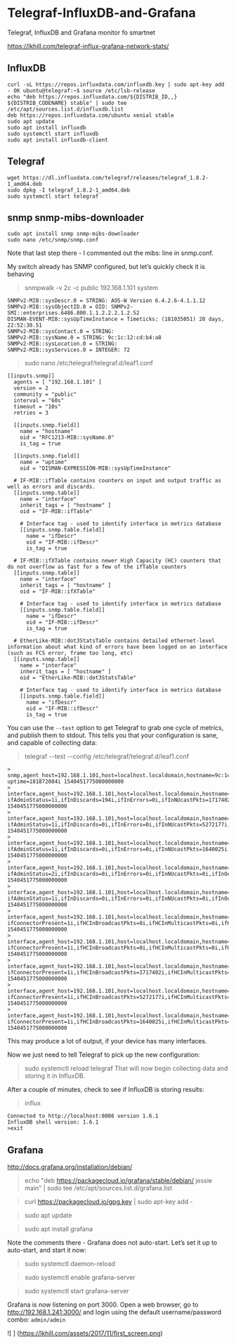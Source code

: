 # Telegraf-InfluxDB-and-Grafana
Telegraf, InfluxDB and Grafana monitor fo smartnet

https://lkhill.com/telegraf-influx-grafana-network-stats/
## InfluxDB
	curl -sL https://repos.influxdata.com/influxdb.key | sudo apt-key add - OK ubuntu@telegraf:~$ source /etc/lsb-release
	echo "deb https://repos.influxdata.com/${DISTRIB_ID,,} ${DISTRIB_CODENAME} stable" | sudo tee /etc/apt/sources.list.d/influxdb.list  
	deb https://repos.influxdata.com/ubuntu xenial stable 
	sudo apt update 
	sudo apt install influxdb 
	sudo systemctl start influxdb
	sudo apt install influxdb-client


  

## Telegraf 

	wget https://dl.influxdata.com/telegraf/releases/telegraf_1.8.2-1_amd64.deb 
	sudo dpkg -I telegraf_1.8.2-1_amd64.deb 
	sudo systemctl start telegraf 

## snmp snmp-mibs-downloader
 
	sudo apt install snmp snmp-mibs-downloader 
	sudo nano /etc/snmp/snmp.conf 
Note that last step there - I commented out the mibs: line in snmp.conf.

My switch already has SNMP configured, but let’s quickly check it is behaving

> snmpwalk -v 2c -c public 192.168.1.101 system

	SNMPv2-MIB::sysDescr.0 = STRING: AOS-W Version 6.4.2.6-4.1.1.12
	SNMPv2-MIB::sysObjectID.0 = OID: SNMPv2-SMI::enterprises.6486.800.1.1.2.2.2.1.2.52
	DISMAN-EVENT-MIB::sysUpTimeInstance = Timeticks: (181035051) 20 days, 22:52:30.51
	SNMPv2-MIB::sysContact.0 = STRING: 
	SNMPv2-MIB::sysName.0 = STRING: 9c:1c:12:cd:b4:a8
	SNMPv2-MIB::sysLocation.0 = STRING: 
	SNMPv2-MIB::sysServices.0 = INTEGER: 72
	
> sudo nano /etc/telegraf/telegraf.d/leaf1.conf

	[[inputs.snmp]]
	  agents = [ "192.168.1.101" ]
	  version = 2
	  community = "public"
	  interval = "60s"
	  timeout = "10s"
	  retries = 3

	  [[inputs.snmp.field]]
	    name = "hostname"
	    oid = "RFC1213-MIB::sysName.0"
	    is_tag = true

	  [[inputs.snmp.field]]
	    name = "uptime"
	    oid = "DISMAN-EXPRESSION-MIB::sysUpTimeInstance"

	  # IF-MIB::ifTable contains counters on input and output traffic as well as errors and discards.
	  [[inputs.snmp.table]]
	    name = "interface"
	    inherit_tags = [ "hostname" ]
	    oid = "IF-MIB::ifTable"

	    # Interface tag - used to identify interface in metrics database
	    [[inputs.snmp.table.field]]
	      name = "ifDescr"
	      oid = "IF-MIB::ifDescr"
	      is_tag = true

	  # IF-MIB::ifXTable contains newer High Capacity (HC) counters that do not overflow as fast for a few of the ifTable counters
	  [[inputs.snmp.table]]
	    name = "interface"
	    inherit_tags = [ "hostname" ]
	    oid = "IF-MIB::ifXTable"

	    # Interface tag - used to identify interface in metrics database
	    [[inputs.snmp.table.field]]
	      name = "ifDescr"
	      oid = "IF-MIB::ifDescr"
	      is_tag = true

	  # EtherLike-MIB::dot3StatsTable contains detailed ethernet-level information about what kind of errors have been logged on an interface (such as FCS error, frame too long, etc)
	  [[inputs.snmp.table]]
	    name = "interface"
	    inherit_tags = [ "hostname" ]
	    oid = "EtherLike-MIB::dot3StatsTable"

	    # Interface tag - used to identify interface in metrics database
	    [[inputs.snmp.table.field]]
	      name = "ifDescr"
	      oid = "IF-MIB::ifDescr"
	      is_tag = true
You can use the `--test` option to get Telegraf to grab one cycle of metrics, and publish them to stdout. This tells you that your configuration is sane, and capable of collecting data:

> telegraf --test --config /etc/telegraf/telegraf.d/leaf1.conf

	> snmp,agent_host=192.168.1.101,host=localhost.localdomain,hostname=9c:1c:12:cd:b4:a8 uptime=181872084i 1540451775000000000
	> interface,agent_host=192.168.1.101,host=localhost.localdomain,hostname=9c:1c:12:cd:b4:a8,ifDescr=eth0,ifIndex=1 ifAdminStatus=1i,ifInDiscards=194i,ifInErrors=0i,ifInNUcastPkts=1717402i,ifInOctets=778255575i,ifInUcastPkts=15979946i,ifInUnknownProtos=0i,ifLastChange=0i,ifMtu=1500i,ifOperStatus=1i,ifOutDiscards=0i,ifOutErrors=0i,ifOutNUcastPkts=5638112i,ifOutOctets=2095379020i,ifOutUcastPkts=4142798i,ifPhysAddress="9c:1c:12:cd:b4:a8",ifSpeed=1000000000i,ifType=117i 1540451775000000000
	> interface,agent_host=192.168.1.101,host=localhost.localdomain,hostname=9c:1c:12:cd:b4:a8,ifDescr=radio0_ssid_id0,ifIndex=50 ifAdminStatus=1i,ifInDiscards=0i,ifInErrors=0i,ifInNUcastPkts=5272177i,ifInOctets=2154070637i,ifInUcastPkts=60917395i,ifInUnknownProtos=0i,ifLastChange=0i,ifMtu=1500i,ifOperStatus=1i,ifOutDiscards=259767i,ifOutErrors=79i,ifOutNUcastPkts=476520i,ifOutOctets=1580578118i,ifOutUcastPkts=99785712i,ifPhysAddress="9c:1c:12:5b:4a:90",ifSpeed=0i,ifType=188i 1540451775000000000
	> interface,agent_host=192.168.1.101,host=localhost.localdomain,hostname=9c:1c:12:cd:b4:a8,ifDescr=radio1_ssid_id0,ifIndex=70 ifAdminStatus=1i,ifInDiscards=0i,ifInErrors=0i,ifInNUcastPkts=1640025i,ifInOctets=2353863859i,ifInUcastPkts=10442330i,ifInUnknownProtos=0i,ifLastChange=0i,ifMtu=1500i,ifOperStatus=1i,ifOutDiscards=228429i,ifOutErrors=8i,ifOutNUcastPkts=476515i,ifOutOctets=1789217497i,ifOutUcastPkts=17963438i,ifPhysAddress="9c:1c:12:5b:4a:80",ifSpeed=0i,ifType=188i 1540451775000000000
	> interface,agent_host=192.168.1.101,host=localhost.localdomain,hostname=9c:1c:12:cd:b4:a8,ifDescr=gre0,ifIndex=90 ifAdminStatus=2i,ifInDiscards=0i,ifInErrors=0i,ifInNUcastPkts=0i,ifInOctets=0i,ifInUcastPkts=0i,ifInUnknownProtos=0i,ifLastChange=0i,ifMtu=1500i,ifOperStatus=2i,ifOutDiscards=0i,ifOutErrors=0i,ifOutNUcastPkts=0i,ifOutOctets=0i,ifOutUcastPkts=0i,ifPhysAddress="00:00:00:00:00:00",ifSpeed=0i,ifType=131i 1540451775000000000
	> interface,agent_host=192.168.1.101,host=localhost.localdomain,hostname=9c:1c:12:cd:b4:a8,ifDescr=BR0,ifIndex=500 ifAdminStatus=1i,ifInDiscards=0i,ifInErrors=0i,ifInNUcastPkts=0i,ifInOctets=0i,ifInUcastPkts=0i,ifInUnknownProtos=0i,ifLastChange=0i,ifMtu=1300i,ifOperStatus=1i,ifOutDiscards=2i,ifOutErrors=0i,ifOutNUcastPkts=0i,ifOutOctets=0i,ifOutUcastPkts=0i,ifPhysAddress="9c:1c:12:cd:b4:a8",ifSpeed=0i,ifType=1i 1540451775000000000
	> interface,agent_host=192.168.1.101,host=localhost.localdomain,hostname=9c:1c:12:cd:b4:a8,ifDescr=gre0 ifConnectorPresent=1i,ifHCInBroadcastPkts=0i,ifHCInMulticastPkts=0i,ifHCInOctets=0i,ifHCInUcastPkts=0i,ifHCOutBroadcastPkts=0i,ifHCOutMulticastPkts=0i,ifHCOutOctets=0i,ifHCOutUcastPkts=0i,ifHighSpeed=0i,ifInBroadcastPkts=0i,ifInMulticastPkts=0i,ifLinkUpDownTrapEnable=2i,ifName="gre0",ifOutBroadcastPkts=0i,ifOutMulticastPkts=0i,ifPromiscuousMode=2i 1540451775000000000
	> interface,agent_host=192.168.1.101,host=localhost.localdomain,hostname=9c:1c:12:cd:b4:a8,ifDescr=BR0 ifConnectorPresent=1i,ifHCInBroadcastPkts=0i,ifHCInMulticastPkts=0i,ifHCInOctets=0i,ifHCInUcastPkts=0i,ifHCOutBroadcastPkts=0i,ifHCOutMulticastPkts=0i,ifHCOutOctets=0i,ifHCOutUcastPkts=0i,ifHighSpeed=0i,ifInBroadcastPkts=0i,ifInMulticastPkts=0i,ifLinkUpDownTrapEnable=2i,ifName="BR0",ifOutBroadcastPkts=0i,ifOutMulticastPkts=0i,ifPromiscuousMode=2i 1540451775000000000
	> interface,agent_host=192.168.1.101,host=localhost.localdomain,hostname=9c:1c:12:cd:b4:a8,ifDescr=eth0 ifConnectorPresent=1i,ifHCInBroadcastPkts=1717402i,ifHCInMulticastPkts=1717402i,ifHCInOctets=778260587i,ifHCInUcastPkts=15979974i,ifHCOutBroadcastPkts=5638112i,ifHCOutMulticastPkts=5638112i,ifHCOutOctets=2095384203i,ifHCOutUcastPkts=4142821i,ifHighSpeed=0i,ifInBroadcastPkts=1717402i,ifInMulticastPkts=1717402i,ifLinkUpDownTrapEnable=2i,ifName="eth0",ifOutBroadcastPkts=5638112i,ifOutMulticastPkts=5638112i,ifPromiscuousMode=2i 1540451775000000000
	> interface,agent_host=192.168.1.101,host=localhost.localdomain,hostname=9c:1c:12:cd:b4:a8,ifDescr=radio0_ssid_id0 ifConnectorPresent=1i,ifHCInBroadcastPkts=5272177i,ifHCInMulticastPkts=5272177i,ifHCInOctets=2154070901i,ifHCInUcastPkts=60917399i,ifHCOutBroadcastPkts=476520i,ifHCOutMulticastPkts=476520i,ifHCOutOctets=1580580974i,ifHCOutUcastPkts=99785716i,ifHighSpeed=0i,ifInBroadcastPkts=5272177i,ifInMulticastPkts=5272177i,ifLinkUpDownTrapEnable=2i,ifName="radio0_ssid_id0",ifOutBroadcastPkts=476520i,ifOutMulticastPkts=476520i,ifPromiscuousMode=2i 1540451775000000000
	> interface,agent_host=192.168.1.101,host=localhost.localdomain,hostname=9c:1c:12:cd:b4:a8,ifDescr=radio1_ssid_id0 ifConnectorPresent=1i,ifHCInBroadcastPkts=1640025i,ifHCInMulticastPkts=1640025i,ifHCInOctets=2353863967i,ifHCInUcastPkts=10442332i,ifHCOutBroadcastPkts=476515i,ifHCOutMulticastPkts=476515i,ifHCOutOctets=1789217583i,ifHCOutUcastPkts=17963438i,ifHighSpeed=0i,ifInBroadcastPkts=1640025i,ifInMulticastPkts=1640025i,ifLinkUpDownTrapEnable=2i,ifName="radio1_ssid_id0",ifOutBroadcastPkts=476515i,ifOutMulticastPkts=476515i,ifPromiscuousMode=2i 1540451775000000000

This may produce a lot of output, if your device has many interfaces.

Now we just need to tell Telegraf to pick up the new configuration:

> sudo systemctl reload telegraf
That will now begin collecting data and storing it in InfluxDB.

After a couple of minutes, check to see if InfluxDB is storing results:
> influx

	Connected to http://localhost:8086 version 1.6.1
	InfluxDB shell version: 1.6.1
	>exit

## Grafana
http://docs.grafana.org/installation/debian/

> echo "deb https://packagecloud.io/grafana/stable/debian/ jessie main" | sudo tee /etc/apt/sources.list.d/grafana.list

> curl https://packagecloud.io/gpg.key | sudo apt-key add -

> sudo apt update

> sudo apt install grafana

Note the comments there - Grafana does not auto-start. Let’s set it up to auto-start, and start it now:

> sudo systemctl daemon-reload

> sudo systemctl enable grafana-server

> sudo systemctl start grafana-server

Grafana is now listening on port 3000. Open a web browser, go to http://192.168.1.241:3000/ and login using the default username/password combo: `admin/admin`

![ ] (https://lkhill.com/assets/2017/11/first_screen.png)

